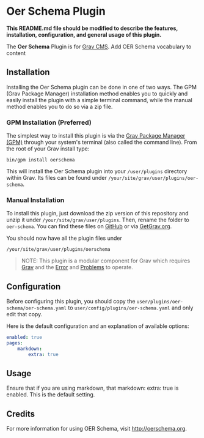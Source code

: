 # Oer Schema Plugin

**This README.md file should be modified to describe the features, installation, configuration, and general usage of this plugin.**

The **Oer Schema** Plugin is for [Grav CMS](http://github.com/getgrav/grav). Add OER Schema vocabulary to content

## Installation

Installing the Oer Schema plugin can be done in one of two ways. The GPM (Grav Package Manager) installation method enables you to quickly and easily install the plugin with a simple terminal command, while the manual method enables you to do so via a zip file.

### GPM Installation (Preferred)

The simplest way to install this plugin is via the [Grav Package Manager (GPM)](http://learn.getgrav.org/advanced/grav-gpm) through your system's terminal (also called the command line).  From the root of your Grav install type:

    bin/gpm install oerschema

This will install the Oer Schema plugin into your `/user/plugins` directory within Grav. Its files can be found under `/your/site/grav/user/plugins/oer-schema`.

### Manual Installation

To install this plugin, just download the zip version of this repository and unzip it under `/your/site/grav/user/plugins`. Then, rename the folder to `oer-schema`. You can find these files on [GitHub](https://github.com/michael-collins/grav-plugin-oer-schema) or via [GetGrav.org](http://getgrav.org/downloads/plugins#extras).

You should now have all the plugin files under

    /your/site/grav/user/plugins/oerschema
	
> NOTE: This plugin is a modular component for Grav which requires [Grav](http://github.com/getgrav/grav) and the [Error](https://github.com/getgrav/grav-plugin-error) and [Problems](https://github.com/getgrav/grav-plugin-problems) to operate.

## Configuration

Before configuring this plugin, you should copy the `user/plugins/oer-schema/oer-schema.yaml` to `user/config/plugins/oer-schema.yaml` and only edit that copy.

Here is the default configuration and an explanation of available options:

```yaml
enabled: true
pages:
	markdown:
		extra: true
```

## Usage

Ensure that if you are using markdown, that markdown: extra: true is enabled. This is the default setting.

## Credits

For more information for using OER Schema, visit http://oerschema.org.

